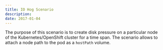 ```yaml
---
title: IO Hog Scenario
description: 
date: 2017-01-04
---
```


The purpose of this scenario is to create disk pressure on a particular node of the Kubernetes/OpenShift cluster for a time span.
The scenario allows to attach a node path to the pod as a `hostPath` volume.